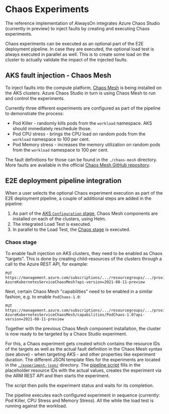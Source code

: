 # Chaos Experiments

The reference implementation of AlwaysOn integrates Azure Chaos Studio (currently in preview) to inject faults by creating and executing Chaos experiments.

Chaos experiments can be executed as an optional part of the E2E deployment pipeline. In case they are executed, the optional load test is always executed in parallel as well. This is to create some load on the cluster to actually validate the impact of the injected faults.

## AKS fault injection - Chaos Mesh

To inject faults into the compute platform, [Chaos Mesh](https://chaos-mesh.org/) is being installed on the AKS clusters. Azure Chaos Studio in turn is using Chaos Mesh to run and control the experiments.

Currently three different experiments are configured as part of the pipeline to demonstrate the process:

- Pod Killer - randomly kills pods from the `workload` namespace. AKS should immediately reschedule those.
- Pod CPU stress - brings the CPU load on random pods from the `workload` namespace to 100 per cent.
- Pod Memory stress - increases the memory utilization on random pods from the `workload` namespace to 100 per cent.

The fault definitions for those can be found in the `./chaos-mesh` directory. More faults are available in the official [Chaos Mesh GitHub repository](https://github.com/chaos-mesh/chaos-mesh/tree/master/examples).

## E2E deployment pipeline integration

When a user selects the optional Chaos experiment execution as part of the E2E deployment pipeline, a couple of additional steps are added in the pipeline:

1) As part of the [AKS `Configuration` stage](.ado/pipelines/templates/jobs-configuration.yaml), Chaos Mesh components are installed on each of the clusters, using Helm.
1) The integrated Load Test is executed.
1) In parallel to the Load Test, the [Chaos stage](.ado/pipelines/templates/stages-chaos.yaml) is executed.

### Chaos stage

To enable fault injection on AKS clusters, they need to be enabled as Chaos "targets". This is done by creating child-resources of the clusters through a call to the Azure REST API, for example:
```
PUT https://management.azure.com/subscriptions/.../resourcegroups/.../providers/Microsoft.ContainerService/managedClusters/aoe2e122e-.../providers/Microsoft.Chaos/targets/Microsoft-AzureKubernetesServiceChaosMesh?api-version=2021-08-11-preview
```

Next, certain Chaos Mesh "capabilities" need to be enabled in a similar fashion, e.g. to enable `PodChaos-1.0`:
```
PUT https://management.azure.com/subscriptions/.../resourcegroups/.../providers/Microsoft.ContainerService/managedClusters/aoe2e122e-.../providers/Microsoft.Chaos/targets/Microsoft-AzureKubernetesServiceChaosMesh/capabilities/PodChaos-1.0?api-version=2021-08-11-preview
```

Together with the previous Chaos Mesh component installation, the cluster is now ready to be targeted by a Chaos Studio experiment.

For this, a Chaos experiment gets created which contains the resource IDs of the targets as well as the actual fault definition in the Chaos Mesh syntax (see above) - when targeting AKS - and other properties like experiment duration. The different JSON template files for the experiments are located in the [`./experiment-json/`](./experiment-json/) directory. The [pipeline script](/.ado/scripts/Invoke-ChaosMeshExperiment.ps1) fills in the placeholder resource IDs with the actual values, creates the experiment via the ARM REST API and then starts the experiment.

The script then polls the experiment status and waits for its completion.

The pipeline executes each configured experiment in sequence (currently: Pod Killer, CPU Stress and Memory Stress). All the while the load test is running against the workload.